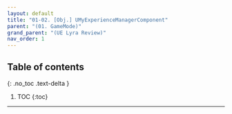 ```yaml
---
layout: default
title: "01-02. [Obj.] UMyExperienceManagerComponent"
parent: "(01. GameMode)"
grand_parent: "(UE Lyra Review)"
nav_order: 1
---
```


## Table of contents
{: .no_toc .text-delta }

1. TOC
{:toc}

---